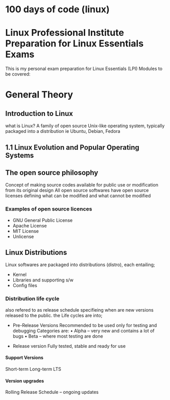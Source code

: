 # 100 days of code (linux)
# Linux Professional Institute Preparation for Linux Essentials Exams
This is my personal exam preparation for Linux Essentials (LPI)
Modules to be covered:
# General Theory
## Introduction to Linux
what is Linux?
A family of open source Unix-like operating system, typically packaged
into a distribution ie Ubuntu, Debian, Fedora
## 1.1 Linux Evolution and Popular Operating Systems


## The open source philosophy 
Concept of making source codes available for public use or modification
from its original design
All open source softwares have open source licenses defining what can be modified and what cannot be modified

### Examples of open source licences 
* GNU General Public License 
* Apache License
* MIT License
* Unlicense

## Linux Distributions 
Linux softwares are packaged into distributions (distro), each entailing;
* Kernel 
* Libraries and supporting s/w
* Config files 

### Distribution life cycle
also refered to as release schedule specifieing when are new versions released to
the public. the Life cycles are into;

* Pre-Release Versions
Recommended to be used only for testing and debugging
Categories are:
    • Alpha – very new and contains a lot of bugs
    • Beta – where most testing are done

* Release version
Fully tested, stable and ready for use

#### Support Versions
Short-term
Long-term LTS

#### Version upgrades
Rolling Release Schedule – ongoing updates
